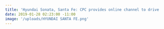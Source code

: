 ```yaml
---
title: 'Hyundai Sonata, Santa Fe: CPC provides online channel to drive recall process in Nigeria'
date: 2019-01-28 02:23:00 -11:00
image: '/uploads/HYUNDAI SANTA FE.png'
---
```


